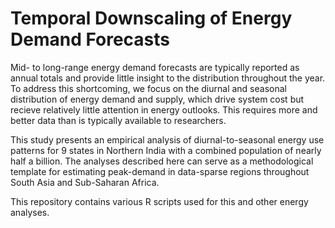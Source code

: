 # Temporal Downscaling of Energy Demand Forecasts
Mid- to long-range energy demand forecasts are typically reported as annual totals and provide little insight to the distribution throughout the year. To address this shortcoming, we focus on the diurnal and seasonal distribution of energy demand and supply, which drive system cost but recieve relatively little attention in energy outlooks. This requires more and better data than is typically available to researchers.  

This study presents an empirical analysis of diurnal-to-seasonal energy use patterns for 9 states in Northern India with a combined population of nearly half a billion.  The analyses described here can serve as a methodological template for estimating peak-demand in data-sparse regions throughout South Asia and Sub-Saharan Africa.  

This repository contains various R scripts used for this and other energy analyses.  